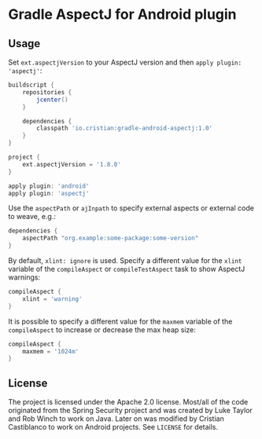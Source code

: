 Gradle AspectJ for Android plugin
=================================

Usage
-----

Set `ext.aspectjVersion` to your AspectJ version and then `apply plugin: 'aspectj'`:

```groovy
buildscript {
    repositories {
        jcenter()
    }

    dependencies {
        classpath 'io.cristian:gradle-android-aspectj:1.0'
    }
}

project {
    ext.aspectjVersion = '1.8.0'
}

apply plugin: 'android'
apply plugin: 'aspectj'
```

Use the `aspectPath` or `ajInpath` to specify external aspects or external code to weave, e.g.:

```groovy
dependencies {
    aspectPath "org.example:some-package:some-version"
}
```

By default, `xlint: ignore` is used. Specify a different value for the `xlint` variable of the
`compileAspect` or `compileTestAspect` task to show AspectJ warnings:

```groovy
compileAspect {
    xlint = 'warning'
}
```

It is possible to specify a different value for the `maxmem` variable of the `compileAspect`
to increase or decrease the max heap size:

```groovy
compileAspect {
    maxmem = '1024m'
}
```

License
-------

The project is licensed under the Apache 2.0 license. Most/all of the code
originated from the Spring Security project and was created by Luke Taylor and
Rob Winch to work on Java. Later on was modified by Cristian Castiblanco
to work on Android projects. See `LICENSE` for details.
